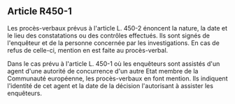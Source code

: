 Article R450-1
----
Les procès-verbaux prévus à l'article L. 450-2 énoncent la nature, la date et le
lieu des constatations ou des contrôles effectués. Ils sont signés de
l'enquêteur et de la personne concernée par les investigations. En cas de refus
de celle-ci, mention en est faite au procès-verbal.

Dans le cas prévu à l'article L. 450-1 où les enquêteurs sont assistés d'un
agent d'une autorité de concurrence d'un autre Etat membre de la Communauté
européenne, les procès-verbaux en font mention. Ils indiquent l'identité de cet
agent et la date de la décision l'autorisant à assister les enquêteurs.
